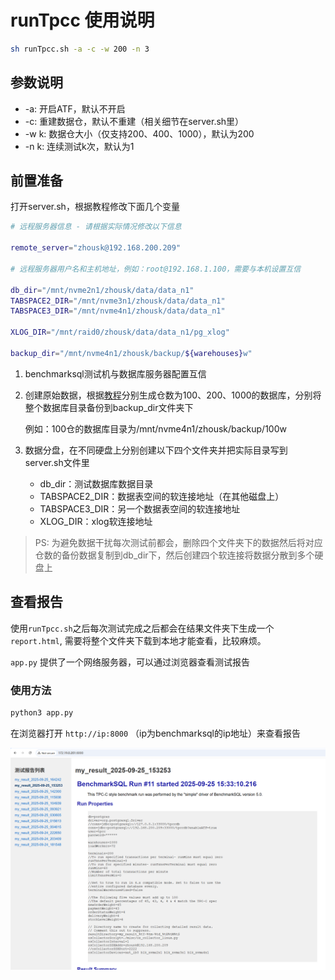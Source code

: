# runTpcc 使用说明

```bash
sh runTpcc.sh -a -c -w 200 -n 3
```

## 参数说明

* -a: 开启ATF，默认不开启
* -c: 重建数据仓，默认不重建（相关细节在server.sh里）
* -w k: 数据仓大小（仅支持200、400、1000），默认为200
* -n k: 连续测试k次，默认为1

## 前置准备

打开server.sh，根据教程修改下面几个变量

```bash
# 远程服务器信息 - 请根据实际情况修改以下信息

remote_server="zhousk@192.168.200.209"

# 远程服务器用户名和主机地址，例如：root@192.168.1.100，需要与本机设置互信

db_dir="/mnt/nvme2n1/zhousk/data/data_n1"
TABSPACE2_DIR="/mnt/nvme3n1/zhousk/data/data_n1"
TABSPACE3_DIR="/mnt/nvme4n1/zhousk/data/data_n1"

XLOG_DIR="/mnt/raid0/zhousk/data/data_n1/pg_xlog"

backup_dir="/mnt/nvme4n1/zhousk/backup/${warehouses}w"
```

1. benchmarksql测试机与数据库服务器配置互信

2. 创建原始数据，根据[教程](../README.md)分别生成仓数为100、200、1000的数据库，分别将整个数据库目录备份到backup_dir文件夹下

    例如：100仓的数据库目录为/mnt/nvme4n1/zhousk/backup/100w

3. 数据分盘，在不同硬盘上分别创建以下四个文件夹并把实际目录写到server.sh文件里

    * db_dir：测试数据库数据目录
    * TABSPACE2_DIR：数据表空间的软连接地址（在其他磁盘上）
    * TABSPACE3_DIR：另一个数据表空间的软连接地址
    * XLOG_DIR：xlog软连接地址

> PS: 为避免数据干扰每次测试前都会，删除四个文件夹下的数据然后将对应仓数的备份数据复制到db_dir下，然后创建四个软连接将数据分散到多个硬盘上

## 查看报告

使用`runTpcc.sh`之后每次测试完成之后都会在结果文件夹下生成一个 `report.html`, 需要将整个文件夹下载到本地才能查看，比较麻烦。

`app.py` 提供了一个网络服务器，可以通过浏览器查看测试报告

### 使用方法

```bash
python3 app.py
```

在浏览器打开 `http://ip:8000` （ip为benchmarksql的ip地址）来查看报告

![](../doc/image/image.png)